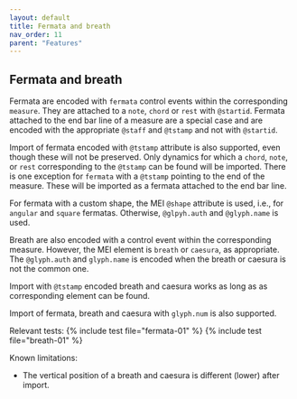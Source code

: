 ```yaml
---
layout: default
title: Fermata and breath
nav_order: 11
parent: "Features"
---
```


## Fermata and breath

Fermata are encoded with `fermata` control events within the corresponding `measure`. They are attached to a `note`, `chord` or `rest` with `@startid`. Fermata attached to the end bar line of a measure are a special case and are encoded with the appropriate `@staff` and `@tstamp` and not with `@startid`.

Import of fermata encoded with `@tstamp` attribute is also supported, even though these will not be preserved. Only dynamics for which a `chord`, `note`, or `rest` corresponding to the `@tstamp` can be found will be imported. There is one exception for `fermata` with a `@tstamp` pointing to the end of the measure. These will be imported as a fermata attached to the end bar line.

For fermata with a custom shape, the MEI `@shape` attribute is used, i.e., for `angular` and `square` fermatas. Otherwise, `@glpyh.auth` and `@glyph.name` is used.

Breath are also encoded with a control event within the corresponding measure. However, the MEI element is `breath` or `caesura`, as appropriate. 
The `@glyph.auth` and `glyph.name` is encoded when the breath or caesura is not the common one.

Import with `@tstamp` encoded breath and caesura works as long as as corresponding element can be found.

Import of fermata, breath and caesura with `glyph.num` is also supported.

Relevant tests:
{% include test file="fermata-01" %}
{% include test file="breath-01" %}

Known limitations:
* The vertical position of a breath and caesura is different (lower) after import.